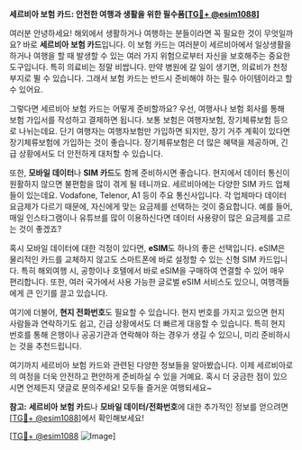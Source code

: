 **세르비아 보험 카드: 안전한 여행과 생활을 위한 필수품[[TG💪+ @esim1088](https://t.me/s/esim1088)]**

여러분 안녕하세요! 해외에서 생활하거나 여행하는 분들이라면 꼭 필요한 것이 무엇일까요? 바로 **세르비아 보험 카드**입니다. 이 보험 카드는 여러분이 세르비아에서 일상생활을 하거나 여행을 할 때 발생할 수 있는 여러 가지 위험으로부터 자신을 보호해주는 중요한 도구입니다. 특히 의료비는 정말 비쌉니다. 만약 병원에 갈 일이 생기면, 의료비가 천정부지로 뛸 수 있습니다. 그래서 보험 카드는 반드시 준비해야 하는 필수 아이템이라고 할 수 있어요.

그렇다면 세르비아 보험 카드는 어떻게 준비할까요? 우선, 여행사나 보험 회사를 통해 보험 가입서를 작성하고 결제하면 됩니다. 보통 보험은 여행자보험, 장기체류보험 등으로 나뉘는데요. 단기 여행자는 여행자보험만 가입하면 되지만, 장기 거주 계획이 있다면 장기체류보험에 가입하는 것이 좋습니다. 장기체류보험은 더 많은 혜택을 제공하며, 긴급 상황에서도 더 안전하게 대처할 수 있습니다.

또한, **모바일 데이터**나 **SIM 카드**도 함께 준비하시면 좋습니다. 현지에서 데이터 통신이 원활하지 않으면 불편함을 많이 겪게 될 테니까요. 세르비아에는 다양한 SIM 카드 업체들이 있는데요. Vodafone, Telenor, A1 등이 주요 통신사입니다. 각 업체마다 데이터 요금제가 다르기 때문에, 자신에게 맞는 요금제를 선택하는 것이 중요합니다. 예를 들어, 매일 인스타그램이나 유튜브를 많이 이용하신다면 데이터 사용량이 많은 요금제를 고르는 것이 좋겠죠?

혹시 모바일 데이터에 대한 걱정이 있다면, **eSIM**도 하나의 좋은 선택입니다. eSIM은 물리적인 카드를 교체하지 않고도 스마트폰에 바로 설정할 수 있는 신형 SIM 카드입니다. 특히 해외여행 시, 공항이나 호텔에서 바로 eSIM을 구매하여 연결할 수 있어 매우 편리합니다. 또한, 여러 국가에서 사용 가능한 글로벌 eSIM 서비스도 있으니, 여행객들에게 큰 인기를 끌고 있습니다.

여기에 더불어, **현지 전화번호**도 필요할 수 있습니다. 현지 번호를 가지고 있으면 현지 사람들과 연락하기도 쉽고, 긴급 상황에서도 더 빠르게 대응할 수 있습니다. 특히 현지 번호를 통해 은행이나 공공기관과 연락해야 하는 경우가 생길 수 있으니, 미리 준비하시는 것을 추천드립니다.

여기까지 세르비아 보험 카드와 관련된 다양한 정보들을 알아봤습니다. 이제 세르비아로의 여정을 더욱 안전하고 편안하게 준비하실 수 있을 거예요. 혹시 더 궁금한 점이 있으시면 언제든지 댓글로 문의주세요! 모두들 즐거운 여행되세요~ 

**참고:** **세르비아 보험 카드**나 **모바일 데이터/전화번호**에 대한 추가적인 정보를 얻으려면 [[TG💪+ @esim1088](https://t.me/s/esim1088)]에서 확인해보세요! 

[[TG💪+ @esim1088](https://t.me/s/esim1088) ![Image](https://i.postimg.cc/Y0z9fWf4/image.png)]